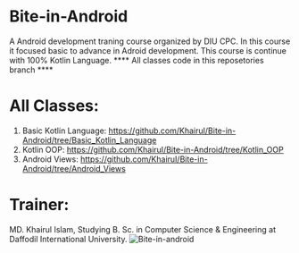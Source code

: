 # Bite-in-Android
A Android development traning course organized by DIU CPC. In this course it focused basic to advance in Adroid development. This course is continue with 100% Kotlin Language. **** All classes code in this reposetories branch ****

# All Classes:
1. Basic Kotlin Language: https://github.com/KhairuI/Bite-in-Android/tree/Basic_Kotlin_Language
2. Kotlin OOP: https://github.com/KhairuI/Bite-in-Android/tree/Kotlin_OOP
3. Android Views: https://github.com/KhairuI/Bite-in-Android/tree/Android_Views
# Trainer:
MD. Khairul Islam, Studying B. Sc. in Computer Science & Engineering at Daffodil International University. 
![Bite-in-android](https://user-images.githubusercontent.com/48696824/111815784-437ce600-8906-11eb-983b-2fbefc4def3f.jpg)
